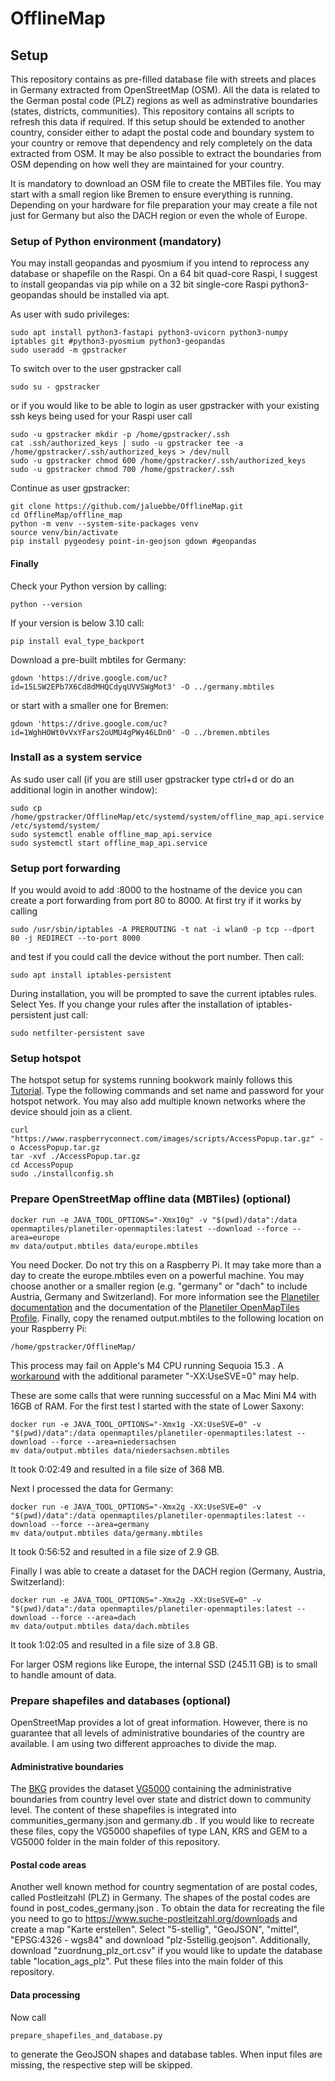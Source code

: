 # OfflineMap

## Setup
This repository contains as pre-filled database file with streets and places in Germany extracted from OpenStreetMap (OSM).
All the data is related to the German postal code (PLZ) regions as well as adminstrative boundaries (states, districts, communities).
This repository contains all scripts to refresh this data if required.
If this setup should be extended to another country, consider either to adapt the postal code and boundary system to your country or remove that dependency and rely completely on the data extracted from OSM. It may be also possible to extract the boundaries from OSM depending on how well they are maintained for your country.

It is mandatory to download an OSM file to create the MBTiles file.
You may start with a small region like Bremen to ensure everything is running.
Depending on your hardware for file preparation your may create a file not just for Germany but also the DACH region or even the whole of Europe.

### Setup of Python environment (mandatory)
You may install geopandas and pyosmium if you intend to reprocess any
database or shapefile on the Raspi.
On a 64 bit quad-core Raspi, I suggest to install geopandas via pip while
on a 32 bit single-core Raspi python3-geopandas should be installed via apt.

As user with sudo privileges:
```
sudo apt install python3-fastapi python3-uvicorn python3-numpy iptables git #python3-pyosmium python3-geopandas
sudo useradd -m gpstracker
```
To switch over to the user gpstracker call
```
sudo su - gpstracker
```
or if you would like to be able to login as user gpstracker with your existing ssh keys being used for your Raspi user call
```
sudo -u gpstracker mkdir -p /home/gpstracker/.ssh
cat .ssh/authorized_keys | sudo -u gpstracker tee -a /home/gpstracker/.ssh/authorized_keys > /dev/null
sudo -u gpstracker chmod 600 /home/gpstracker/.ssh/authorized_keys
sudo -u gpstracker chmod 700 /home/gpstracker/.ssh
```
Continue as user gpstracker:
```
git clone https://github.com/jaluebbe/OfflineMap.git
cd OfflineMap/offline_map
python -m venv --system-site-packages venv
source venv/bin/activate
pip install pygeodesy point-in-geojson gdown #geopandas
```
#### Finally
Check your Python version by calling:
```
python --version
```
If your version is below 3.10 call:
```
pip install eval_type_backport
```
Download a pre-built mbtiles for Germany:
```
gdown 'https://drive.google.com/uc?id=15LSW2EPb7X6Cd8dMHQCdyqUVVSWgMot3' -O ../germany.mbtiles
```
or start with a smaller one for Bremen:
```
gdown 'https://drive.google.com/uc?id=1WghHOWt0vVxYFars2oUMU4gPWy46LDn0' -O ../bremen.mbtiles
```
### Install as a system service
As sudo user call (if you are still user gpstracker type ctrl+d or do an additional login in another window):
```
sudo cp /home/gpstracker/OfflineMap/etc/systemd/system/offline_map_api.service /etc/systemd/system/
sudo systemctl enable offline_map_api.service 
sudo systemctl start offline_map_api.service 
```

### Setup port forwarding
If you would avoid to add :8000 to the hostname of the device you can create
a port forwarding from port 80 to 8000.
At first try if it works by calling
```
sudo /usr/sbin/iptables -A PREROUTING -t nat -i wlan0 -p tcp --dport 80 -j REDIRECT --to-port 8000
```
and test if you could call the device without the port number.
Then call:
```
sudo apt install iptables-persistent
```
During installation, you will be prompted to save the current iptables rules. Select Yes.
If you change your rules after the installation of iptables-persistent just
call:
```
sudo netfilter-persistent save
```

### Setup hotspot
The hotspot setup for systems running bookwork mainly follows this
[Tutorial](https://www.raspberryconnect.com/projects/65-raspberrypi-hotspot-accesspoints/203-automated-switching-accesspoint-wifi-network).
Type the following commands and set name and password for your hotspot
network.
You may also add multiple known networks where the device should join as a
client.
```
curl "https://www.raspberryconnect.com/images/scripts/AccessPopup.tar.gz" -o AccessPopup.tar.gz
tar -xvf ./AccessPopup.tar.gz
cd AccessPopup
sudo ./installconfig.sh
```
### Prepare OpenStreetMap offline data (MBTiles) (optional)
```
docker run -e JAVA_TOOL_OPTIONS="-Xmx10g" -v "$(pwd)/data":/data openmaptiles/planetiler-openmaptiles:latest --download --force --area=europe
mv data/output.mbtiles data/europe.mbtiles
```
You need Docker. Do not try this on a Raspberry Pi. It may take more than a day to create the europe.mbtiles even on a powerful machine. You may choose another or a
smaller region (e.g. "germany" or "dach" to include Austria, Germany and Switzerland).
For more information see the
[Planetiler documentation](https://github.com/onthegomap/planetiler)
and the documentation of the [Planetiler OpenMapTiles
Profile](https://github.com/openmaptiles/planetiler-openmaptiles).
Finally, copy the renamed output.mbtiles to the following location on your Raspberry Pi:
```
/home/gpstracker/OfflineMap/
```

This process may fail on Apple's M4 CPU running Sequoia 15.3 .
A [workaround](https://github.com/corretto/corretto-21/issues/85) with the additional parameter "-XX:UseSVE=0" may help.

These are some calls that were running successful on a Mac Mini M4 with 16GB of RAM.
For the first test I started with the state of Lower Saxony:
```
docker run -e JAVA_TOOL_OPTIONS="-Xmx1g -XX:UseSVE=0" -v "$(pwd)/data":/data openmaptiles/planetiler-openmaptiles:latest --download --force --area=niedersachsen
mv data/output.mbtiles data/niedersachsen.mbtiles
```
It took 0:02:49 and resulted in a file size of 368 MB. 

Next I processed the data for Germany:
```
docker run -e JAVA_TOOL_OPTIONS="-Xmx2g -XX:UseSVE=0" -v "$(pwd)/data":/data openmaptiles/planetiler-openmaptiles:latest --download --force --area=germany
mv data/output.mbtiles data/germany.mbtiles
```
It took 0:56:52 and resulted in a file size of 2.9 GB.

Finally I was able to create a dataset for the DACH region (Germany, Austria, Switzerland):
```
docker run -e JAVA_TOOL_OPTIONS="-Xmx2g -XX:UseSVE=0" -v "$(pwd)/data":/data openmaptiles/planetiler-openmaptiles:latest --download --force --area=dach
mv data/output.mbtiles data/dach.mbtiles
```
It took 1:02:05 and resulted in a file size of 3.8 GB.

For larger OSM regions like Europe, the internal SSD (245.11 GB) is to small to handle amount of data.

### Prepare shapefiles and databases (optional)
OpenStreetMap provides a lot of great information.
However, there is no guarantee that all levels of administrative boundaries of the country are available.
I am using two different approaches to divide the map.
#### Administrative boundaries
The [BKG](https://www.bkg.bund.de) provides the dataset [VG5000](https://gdz.bkg.bund.de/index.php/default/open-data/verwaltungsgebiete-1-5-000-000-stand-01-01-vg5000-01-01.html) containing the administrative boundaries from country level over state and district down to community level.
The content of these shapefiles is integrated into communities_germany.json and germany.db .
If you would like to recreate these files, copy the VG5000 shapefiles of type LAN, KRS and GEM to a VG5000 folder in the main folder of this repository.
#### Postal code areas
Another well known method for country segmentation of are postal codes, called Postleitzahl (PLZ) in Germany.
The shapes of the postal codes are found in post_codes_germany.json .
To obtain the data for recreating the file you need to go to https://www.suche-postleitzahl.org/downloads and create a map "Karte erstellen".
Select "5-stellig", "GeoJSON", "mittel", "EPSG:4326 - wgs84" and download "plz-5stellig.geojson".
Additionally, download "zuordnung_plz_ort.csv" if you would like to update the database table "location_ags_plz".
Put these files into the main folder of this repository.
#### Data processing
Now call
```
prepare_shapefiles_and_database.py
```
to generate the GeoJSON shapes and database tables.
When input files are missing, the respective step will be skipped.
